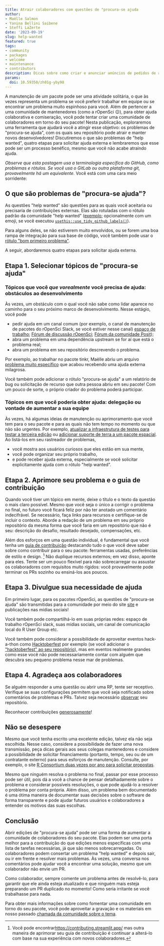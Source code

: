 ```yaml
---
title: Atrair colaboradores com questões de "procura-se ajuda
author:
- Maëlle Salmon
- Yanina Bellini Saibene
- Steffi LaZerte
date: '2023-09-19'
slug: help-wanted
featured: true
tags:
- community
- packages
- welcome
- maintenance
- contributors
description: Dicas sobre como criar e anunciar anúncios de pedidos de ajuda.
params:
  doi: 10.59350/zh01g-yby98
---
```


A manutenção de um pacote pode ser uma atividade solitária, o que às vezes representa um problema se você preferir trabalhar em equipe ou se encontrar um problema muito espinhoso para você.
Além de pertencer a uma comunidade de mantenedores (como a rOpenSci :wink:), para obter ajuda colaborativa e comiseração, você pode tentar criar uma comunidade de colaboradores em torno do seu pacote!
Nesta publicação, exploraremos uma ferramenta que ajudará você a atingir esse objetivo: os problemas de "procura-se ajuda", com os quais seu repositório pode atrair e manter novos desenvolvedores! Discutiremos o que são problemas de "help wanted", quatro etapas para solicitar ajuda externa e lembraremos que esse pode ser um processo benéfico, mesmo que você não acabe atraindo ajuda.

*Observe que esta postagem usa a terminologia específica do GitHub, como problemas e rótulos. Se você usa o GitLab ou outra plataforma git, provavelmente há um equivalente.* Você está com uma cara meio sorridente:

## O que são problemas de "procura-se ajuda"?

 As questões "help wanted" são questões para as quais você aceitaria ou precisaria de contribuições externas.
Elas são rotuladas com o rótulo padrão da comunidade "help wanted" ([exemplo](https://github.com/ropensci/osmextract/issues/286); opcionalmente com um emoji, se você executou [`usethis::use_tidy_github_labels()`](https://usethis.r-lib.org/reference/use_github_labels.html)).

Para alguns deles, se não estiverem muito envolvidos, ou se forem uma boa rampa de integração para sua base de código, você também pode usar o [ rótulo "bom primeiro problema"](https://docs.github.com/en/communities/setting-up-your-project-for-healthy-contributions/encouraging-helpful-contributions-to-your-project-with-labels).

A seguir, abordaremos quatro etapas para solicitar ajuda externa.

## Etapa 1. Selecionar tópicos de "procura-se ajuda"

### Tópicos que você *que vorealmente* você precisa de ajuda: obstáculos ao desenvolvimento

Às vezes, um obstáculo com o qual você não sabe como lidar aparece no caminho para o seu próximo marco de desenvolvimento.
Nesse estágio, você pode

- pedir ajuda em um canal comum (por exemplo, o canal de manutenção de pacotes do rOpenSci Slack, se você estiver nesse canal) [espaço de trabalho](https://contributing.ropensci.org/resources.html#channels); [Fórum de discussão rOpenSci](/blog/2022/01/11/ropensci-forum/); [Fórum da comunidade Posit](https://community.rstudio.com/));
- abra um problema em uma dependência upstream se for aí que está o problema real;
- abra um problema em seu repositório descrevendo o problema.

Por exemplo, ao trabalhar no pacote tinkr, Maëlle abriu um arquivo [problema muito específico](https://github.com/ropensci/tinkr/issues/9) que acabou recebendo uma ajuda externa milagrosa.

Você também pode adicionar o rótulo "procura-se ajuda" a um relatório de bug ou solicitação de recurso que outra pessoa abriu em seu pacote!
Com um pouco de sorte, o próprio criador do problema poderá participar.

### Tópicos em que você poderia obter ajuda: delegação ou vontade de aumentar a sua equipe

Às vezes, há algumas ideias de manutenção ou aprimoramento que você tem para o seu pacote e para as quais não tem tempo no momento ou que não são urgentes.
Por exemplo, [atualizar a infraestrutura de testes para testar a terceira edição](https://github.com/ropensci/geojsonio/issues/183) ou [adicionar suporte de terra a um pacote espacial](https://github.com/ropensci/landscapetools/issues/33).
Ao listá-los em seu rastreador de problemas,

- você mostra aos usuários curiosos que eles estão em sua mente,
- você pode organizar seu próprio trabalho,
- e pode receber ajuda externa, especialmente se você solicitar explicitamente ajuda com o rótulo "help wanted".

## Etapa 2. Aprimore seu problema e o guia de contribuição

Quando você tiver um tópico em mente, deixe o título e o texto da questão o mais claro possível.
Mesmo que você seja o único a corrigir o problema no final, no futuro você ficará feliz por não ter anotado um comentário indecifrável.
Se necessário, faça links para recursos e certifique-se de incluir o contexto.
Aborde a redação de um problema em seu próprio repositório da mesma forma que você faria em um repositório que não é seu: descrição do desafio, resultado desejado, compensações, etc.

Além dos esforços em uma questão individual, é fundamental que você tenha um [guia de contribuição](https://devguide.ropensci.org/collaboration.html#contributing-guide) destacando tudo o que você deve saber sobre como contribuir para o seu pacote: ferramentas usadas, preferências de estilo e design. [^ctb]
Não duplique recursos externos; em vez disso, aponte para eles.
Tente ser um pouco flexível para não sobrecarregar ou assustar os colaboradores com requisitos muito rígidos: você provavelmente pode terminar os PRs sozinho ou ensiná-los aos poucos.

[^ctb]: Você pode encontrar<https://contributing.streamlit.app/> mas outra maneira de aprimorar seu guia de contribuição é continuar a alterá-lo com base na sua experiência com novos colaboradores.

## Etapa 3. Divulgue sua necessidade de ajuda

Em primeiro lugar, para os pacotes rOpenSci, as questões de "procura-se ajuda" são transmitidas para a comunidade por meio do site [site](/help-wanted) e publicações nas mídias sociais!

Você também pode compartilhá-lo em suas próprias redes: espaço de trabalho rOpenSci slack, suas mídias sociais, um canal de comunicação local do R User Group etc.

Você também pode considerar a possibilidade de aproveitar eventos hack-a-thon como [Hacktoberfest](https://hacktoberfest.com/) por exemplo (se você adicionar o ["hacktoberfest" ao seu repositório](https://hacktoberfest.com/participation/)), mas em eventos realmente grandes como esse você não pode necessariamente contar com alguém que descubra seu pequeno problema nesse mar de problemas.

## Etapa 4. Agradeça aos colaboradores

Se alguém responder a uma questão ou abrir uma RP, tente ser receptivo.
Verifique se suas configurações permitem que você seja notificado sobre comentários de problemas e PRs. Talvez seja necessário [observar](https://docs.github.com/en/account-and-profile/managing-subscriptions-and-notifications-on-github/managing-subscriptions-for-activity-on-github/viewing-your-subscriptions) seu repositório.

Reconhecer contribuições [generosamente](https://devguide.ropensci.org/collaboration.html?q=generous#attributions)!

## Não se desespere

Mesmo que você tenha escrito uma excelente edição, talvez ela não seja escolhida.
Nesse caso, considere a possibilidade de fazer uma nova transmissão, peça dicas gerais aos seus colegas mantenedores e considere a possibilidade de solicitar financiamento (portanto, tempo, seu ou de um contratante externo) para seus esforços de manutenção.
Consulte, por exemplo, o site [R Consortium duas vezes por ano para solicitar propostas](https://www.r-consortium.org/all-projects/call-for-proposals#Rstats).

Mesmo que ninguém resolva o problema no final, passar por esse processo pode ser útil, pois dá a você a chance de pensar detalhadamente sobre o problema e considerar possíveis resoluções, o que pode ajudá-lo a resolver o problema por conta própria.
Além disso, um problema bem documentado é uma ótima maneira de documentar suas decisões sobre o software de forma transparente e pode ajudar futuros usuários e colaboradores a entender os motivos das suas escolhas.

## Conclusão

Abrir edições de "procura-se ajuda" pode ser uma forma de aumentar a comunidade de colaboradores do seu pacote.
Elas podem ser uma porta melhor para a contribuição do que edições menos específicas com uma lista de tarefas necessárias, já que são menos sobrecarregadas.
Os colaboradores podem consertar um problema "help wanted" e depois sair, ou ir em frente e resolver mais problemas.
Às vezes, uma conversa nos comentários pode ajudar você a encontrar uma solução, mesmo que um colaborador não envie um PR.

Como colaborador, sempre comente um problema antes de resolvê-lo, para garantir que ele ainda esteja atualizado e que ninguém mais esteja preparando um PR duplicado no momento!
Como seria irritante se você trabalhasse para nada.

Para obter mais informações sobre como fomentar uma comunidade em torno do seu pacote, você pode aproveitar a gravação e os materiais em nosso passado [chamada da comunidade sobre o tema](/commcalls/apr2021-pkg-community/).


